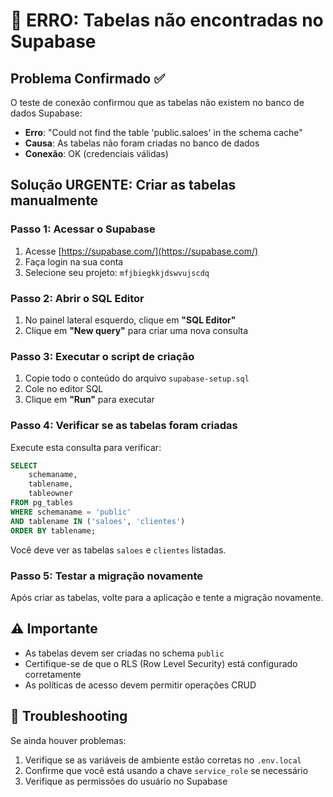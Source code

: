 # 🚨 ERRO: Tabelas não encontradas no Supabase

## Problema Confirmado ✅
O teste de conexão confirmou que as tabelas não existem no banco de dados Supabase:
- **Erro**: "Could not find the table 'public.saloes' in the schema cache"
- **Causa**: As tabelas não foram criadas no banco de dados
- **Conexão**: OK (credenciais válidas)

## Solução URGENTE: Criar as tabelas manualmente

### Passo 1: Acessar o Supabase
1. Acesse [https://supabase.com/](https://supabase.com/)
2. Faça login na sua conta
3. Selecione seu projeto: `mfjbiegkkjdswvujscdq`

### Passo 2: Abrir o SQL Editor
1. No painel lateral esquerdo, clique em **"SQL Editor"**
2. Clique em **"New query"** para criar uma nova consulta

### Passo 3: Executar o script de criação
1. Copie todo o conteúdo do arquivo `supabase-setup.sql`
2. Cole no editor SQL
3. Clique em **"Run"** para executar

### Passo 4: Verificar se as tabelas foram criadas
Execute esta consulta para verificar:

```sql
SELECT 
    schemaname,
    tablename,
    tableowner
FROM pg_tables 
WHERE schemaname = 'public' 
AND tablename IN ('saloes', 'clientes')
ORDER BY tablename;
```

Você deve ver as tabelas `saloes` e `clientes` listadas.

### Passo 5: Testar a migração novamente
Após criar as tabelas, volte para a aplicação e tente a migração novamente.

## ⚠️ Importante
- As tabelas devem ser criadas no schema `public`
- Certifique-se de que o RLS (Row Level Security) está configurado corretamente
- As políticas de acesso devem permitir operações CRUD

## 🔧 Troubleshooting
Se ainda houver problemas:
1. Verifique se as variáveis de ambiente estão corretas no `.env.local`
2. Confirme que você está usando a chave `service_role` se necessário
3. Verifique as permissões do usuário no Supabase